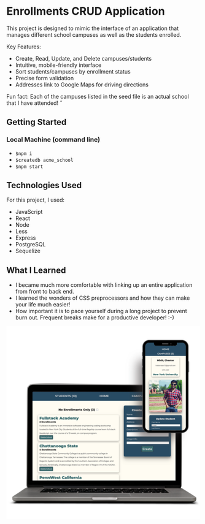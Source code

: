 # Enrollments CRUD Application

This project is designed to mimic the interface of an application that manages different school campuses as well as the students enrolled.

Key Features:

<ul>
<li>Create, Read, Update, and Delete campuses/students</li>
<li>Intuitive, mobile-friendly interface</li>
<li>Sort students/campuses by enrollment status</li>
<li>Precise form validation</li>
<li>Addresses link to Google Maps for driving directions</li>
</ul>

Fun fact: Each of the campuses listed in the seed file is an actual
school that I have attended!
˝
## Getting Started
### Local Machine (command line)
- <code>$npm i</code>
- <code>$createdb acme_school</code>
- <code>$npm start</code>

## Technologies Used

For this project, I used: 
- JavaScript
- React
- Node
- Less
- Express
- PostgreSQL
- Sequelize

## What I Learned
- I became much more comfortable with linking up an entire application from front to back end.
- I learned the wonders of CSS preprocessors and how they can make your life much easier!
- How important it is to pace yourself during a long project to prevent burn out. Frequent breaks make for a productive developer! :-)

![Alt text](public/enrollments_tool.png "Desktop mobile and ipad views")
